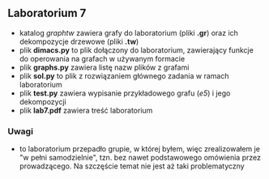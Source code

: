 ## Laboratorium 7

- katalog _graphtw_ zawiera grafy do laboratorium (pliki **.gr**) oraz ich dekompozycje drzewowe (pliki **.tw**)
- plik **dimacs.py** to plik dołączony do laboratorium, zawierający funkcje do operowania na grafach w używanym formacie
- plik **graphs.py** zawiera listę nazw plików z grafami
- plik **sol.py** to plik z rozwiązaniem głównego zadania w ramach laboratorium
- plik **test.py** zawiera wypisanie przykładowego grafu (_e5_) i jego dekompozycji
- plik **lab7.pdf** zawiera treść laboratorium

### Uwagi
- to laboratorium przepadło grupie, w której byłem, więc zrealizowałem je "w pełni samodzielnie", tzn. bez nawet podstawowego omówienia przez prowadzącego.
Na szczęście temat nie jest aż taki problematyczny
